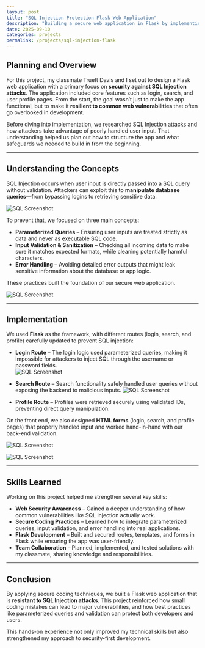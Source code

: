 ```yaml
---
layout: post
title: "SQL Injection Protection Flask Web Application"
description: "Building a secure web application in Flask by implementing defenses against SQL Injection attacks."
date: 2025-09-10
categories: projects
permalink: /projects/sql-injection-flask
---
```


## Planning and Overview
For this project, my classmate Truett Davis and I set out to design a Flask web application with a primary focus on **security against SQL Injection attacks**. The application included core features such as login, search, and user profile pages. From the start, the goal wasn’t just to make the app functional, but to make it **resilient to common web vulnerabilities** that often go overlooked in development.

Before diving into implementation, we researched SQL Injection attacks and how attackers take advantage of poorly handled user input. That understanding helped us plan out how to structure the app and what safeguards we needed to build in from the beginning.

---

## Understanding the Concepts
SQL Injection occurs when user input is directly passed into a SQL query without validation. Attackers can exploit this to **manipulate database queries**—from bypassing logins to retrieving sensitive data.

![SQL Screenshot](/assets/images/projects/sql.png)

To prevent that, we focused on three main concepts:  

- **Parameterized Queries** – Ensuring user inputs are treated strictly as data and never as executable SQL code.  
- **Input Validation & Sanitization** – Checking all incoming data to make sure it matches expected formats, while cleaning potentially harmful characters.  
- **Error Handling** – Avoiding detailed error outputs that might leak sensitive information about the database or app logic.  

These practices built the foundation of our secure web application.

![SQL Screenshot](/assets/images/projects/sql2.png)

---

## Implementation
We used **Flask** as the framework, with different routes (login, search, and profile) carefully updated to prevent SQL injection:

- **Login Route** – The login logic used parameterized queries, making it impossible for attackers to inject SQL through the username or password fields.  
![SQL Screenshot](/assets/images/projects/flask.png)

- **Search Route** – Search functionality safely handled user queries without exposing the backend to malicious inputs.
![SQL Screenshot](/assets/images/projects/search.png)

- **Profile Route** – Profiles were retrieved securely using validated IDs, preventing direct query manipulation.  

On the front end, we also designed **HTML forms** (login, search, and profile pages) that properly handled input and worked hand-in-hand with our back-end validation.

![SQL Screenshot](/assets/images/projects/profile.png)

![SQL Screenshot](/assets/images/projects/sql3.png)

---

## Skills Learned
Working on this project helped me strengthen several key skills:  

- **Web Security Awareness** – Gained a deeper understanding of how common vulnerabilities like SQL injection actually work.  
- **Secure Coding Practices** – Learned how to integrate parameterized queries, input validation, and error handling into real applications.  
- **Flask Development** – Built and secured routes, templates, and forms in Flask while ensuring the app was user-friendly.  
- **Team Collaboration** – Planned, implemented, and tested solutions with my classmate, sharing knowledge and responsibilities.  

---

## Conclusion
By applying secure coding techniques, we built a Flask web application that is **resistant to SQL Injection attacks**. This project reinforced how small coding mistakes can lead to major vulnerabilities, and how best practices like parameterized queries and validation can protect both developers and users.  

This hands-on experience not only improved my technical skills but also strengthened my approach to security-first development.
